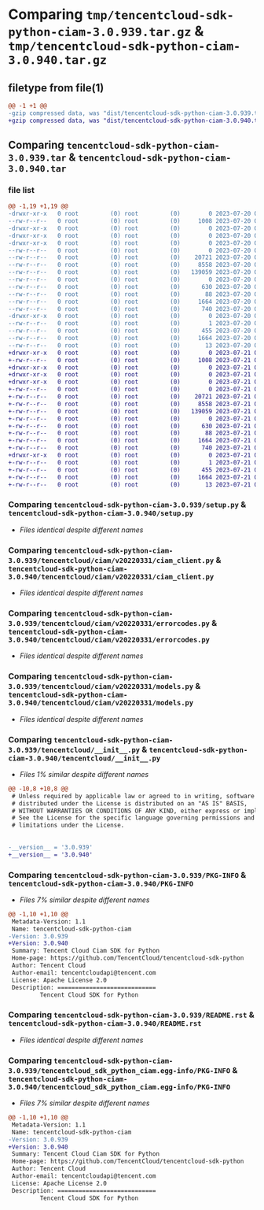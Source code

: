 # Comparing `tmp/tencentcloud-sdk-python-ciam-3.0.939.tar.gz` & `tmp/tencentcloud-sdk-python-ciam-3.0.940.tar.gz`

## filetype from file(1)

```diff
@@ -1 +1 @@
-gzip compressed data, was "dist/tencentcloud-sdk-python-ciam-3.0.939.tar", last modified: Thu Jul 20 00:20:21 2023, max compression
+gzip compressed data, was "dist/tencentcloud-sdk-python-ciam-3.0.940.tar", last modified: Fri Jul 21 00:25:16 2023, max compression
```

## Comparing `tencentcloud-sdk-python-ciam-3.0.939.tar` & `tencentcloud-sdk-python-ciam-3.0.940.tar`

### file list

```diff
@@ -1,19 +1,19 @@
-drwxr-xr-x   0 root         (0) root         (0)        0 2023-07-20 00:20:21.000000 tencentcloud-sdk-python-ciam-3.0.939/
--rw-r--r--   0 root         (0) root         (0)     1008 2023-07-20 00:20:21.000000 tencentcloud-sdk-python-ciam-3.0.939/setup.py
-drwxr-xr-x   0 root         (0) root         (0)        0 2023-07-20 00:20:21.000000 tencentcloud-sdk-python-ciam-3.0.939/tencentcloud/
-drwxr-xr-x   0 root         (0) root         (0)        0 2023-07-20 00:20:21.000000 tencentcloud-sdk-python-ciam-3.0.939/tencentcloud/ciam/
-drwxr-xr-x   0 root         (0) root         (0)        0 2023-07-20 00:20:21.000000 tencentcloud-sdk-python-ciam-3.0.939/tencentcloud/ciam/v20220331/
--rw-r--r--   0 root         (0) root         (0)        0 2023-07-20 00:20:21.000000 tencentcloud-sdk-python-ciam-3.0.939/tencentcloud/ciam/v20220331/__init__.py
--rw-r--r--   0 root         (0) root         (0)    20721 2023-07-20 00:20:21.000000 tencentcloud-sdk-python-ciam-3.0.939/tencentcloud/ciam/v20220331/ciam_client.py
--rw-r--r--   0 root         (0) root         (0)     8558 2023-07-20 00:20:21.000000 tencentcloud-sdk-python-ciam-3.0.939/tencentcloud/ciam/v20220331/errorcodes.py
--rw-r--r--   0 root         (0) root         (0)   139059 2023-07-20 00:20:21.000000 tencentcloud-sdk-python-ciam-3.0.939/tencentcloud/ciam/v20220331/models.py
--rw-r--r--   0 root         (0) root         (0)        0 2023-07-20 00:20:21.000000 tencentcloud-sdk-python-ciam-3.0.939/tencentcloud/ciam/__init__.py
--rw-r--r--   0 root         (0) root         (0)      630 2023-07-20 00:20:21.000000 tencentcloud-sdk-python-ciam-3.0.939/tencentcloud/__init__.py
--rw-r--r--   0 root         (0) root         (0)       88 2023-07-20 00:20:21.000000 tencentcloud-sdk-python-ciam-3.0.939/setup.cfg
--rw-r--r--   0 root         (0) root         (0)     1664 2023-07-20 00:20:21.000000 tencentcloud-sdk-python-ciam-3.0.939/PKG-INFO
--rw-r--r--   0 root         (0) root         (0)      740 2023-07-20 00:20:21.000000 tencentcloud-sdk-python-ciam-3.0.939/README.rst
-drwxr-xr-x   0 root         (0) root         (0)        0 2023-07-20 00:20:21.000000 tencentcloud-sdk-python-ciam-3.0.939/tencentcloud_sdk_python_ciam.egg-info/
--rw-r--r--   0 root         (0) root         (0)        1 2023-07-20 00:20:21.000000 tencentcloud-sdk-python-ciam-3.0.939/tencentcloud_sdk_python_ciam.egg-info/dependency_links.txt
--rw-r--r--   0 root         (0) root         (0)      455 2023-07-20 00:20:21.000000 tencentcloud-sdk-python-ciam-3.0.939/tencentcloud_sdk_python_ciam.egg-info/SOURCES.txt
--rw-r--r--   0 root         (0) root         (0)     1664 2023-07-20 00:20:21.000000 tencentcloud-sdk-python-ciam-3.0.939/tencentcloud_sdk_python_ciam.egg-info/PKG-INFO
--rw-r--r--   0 root         (0) root         (0)       13 2023-07-20 00:20:21.000000 tencentcloud-sdk-python-ciam-3.0.939/tencentcloud_sdk_python_ciam.egg-info/top_level.txt
+drwxr-xr-x   0 root         (0) root         (0)        0 2023-07-21 00:25:16.000000 tencentcloud-sdk-python-ciam-3.0.940/
+-rw-r--r--   0 root         (0) root         (0)     1008 2023-07-21 00:25:16.000000 tencentcloud-sdk-python-ciam-3.0.940/setup.py
+drwxr-xr-x   0 root         (0) root         (0)        0 2023-07-21 00:25:16.000000 tencentcloud-sdk-python-ciam-3.0.940/tencentcloud/
+drwxr-xr-x   0 root         (0) root         (0)        0 2023-07-21 00:25:16.000000 tencentcloud-sdk-python-ciam-3.0.940/tencentcloud/ciam/
+drwxr-xr-x   0 root         (0) root         (0)        0 2023-07-21 00:25:16.000000 tencentcloud-sdk-python-ciam-3.0.940/tencentcloud/ciam/v20220331/
+-rw-r--r--   0 root         (0) root         (0)        0 2023-07-21 00:25:16.000000 tencentcloud-sdk-python-ciam-3.0.940/tencentcloud/ciam/v20220331/__init__.py
+-rw-r--r--   0 root         (0) root         (0)    20721 2023-07-21 00:25:16.000000 tencentcloud-sdk-python-ciam-3.0.940/tencentcloud/ciam/v20220331/ciam_client.py
+-rw-r--r--   0 root         (0) root         (0)     8558 2023-07-21 00:25:16.000000 tencentcloud-sdk-python-ciam-3.0.940/tencentcloud/ciam/v20220331/errorcodes.py
+-rw-r--r--   0 root         (0) root         (0)   139059 2023-07-21 00:25:16.000000 tencentcloud-sdk-python-ciam-3.0.940/tencentcloud/ciam/v20220331/models.py
+-rw-r--r--   0 root         (0) root         (0)        0 2023-07-21 00:25:16.000000 tencentcloud-sdk-python-ciam-3.0.940/tencentcloud/ciam/__init__.py
+-rw-r--r--   0 root         (0) root         (0)      630 2023-07-21 00:25:16.000000 tencentcloud-sdk-python-ciam-3.0.940/tencentcloud/__init__.py
+-rw-r--r--   0 root         (0) root         (0)       88 2023-07-21 00:25:16.000000 tencentcloud-sdk-python-ciam-3.0.940/setup.cfg
+-rw-r--r--   0 root         (0) root         (0)     1664 2023-07-21 00:25:16.000000 tencentcloud-sdk-python-ciam-3.0.940/PKG-INFO
+-rw-r--r--   0 root         (0) root         (0)      740 2023-07-21 00:25:16.000000 tencentcloud-sdk-python-ciam-3.0.940/README.rst
+drwxr-xr-x   0 root         (0) root         (0)        0 2023-07-21 00:25:16.000000 tencentcloud-sdk-python-ciam-3.0.940/tencentcloud_sdk_python_ciam.egg-info/
+-rw-r--r--   0 root         (0) root         (0)        1 2023-07-21 00:25:16.000000 tencentcloud-sdk-python-ciam-3.0.940/tencentcloud_sdk_python_ciam.egg-info/dependency_links.txt
+-rw-r--r--   0 root         (0) root         (0)      455 2023-07-21 00:25:16.000000 tencentcloud-sdk-python-ciam-3.0.940/tencentcloud_sdk_python_ciam.egg-info/SOURCES.txt
+-rw-r--r--   0 root         (0) root         (0)     1664 2023-07-21 00:25:16.000000 tencentcloud-sdk-python-ciam-3.0.940/tencentcloud_sdk_python_ciam.egg-info/PKG-INFO
+-rw-r--r--   0 root         (0) root         (0)       13 2023-07-21 00:25:16.000000 tencentcloud-sdk-python-ciam-3.0.940/tencentcloud_sdk_python_ciam.egg-info/top_level.txt
```

### Comparing `tencentcloud-sdk-python-ciam-3.0.939/setup.py` & `tencentcloud-sdk-python-ciam-3.0.940/setup.py`

 * *Files identical despite different names*

### Comparing `tencentcloud-sdk-python-ciam-3.0.939/tencentcloud/ciam/v20220331/ciam_client.py` & `tencentcloud-sdk-python-ciam-3.0.940/tencentcloud/ciam/v20220331/ciam_client.py`

 * *Files identical despite different names*

### Comparing `tencentcloud-sdk-python-ciam-3.0.939/tencentcloud/ciam/v20220331/errorcodes.py` & `tencentcloud-sdk-python-ciam-3.0.940/tencentcloud/ciam/v20220331/errorcodes.py`

 * *Files identical despite different names*

### Comparing `tencentcloud-sdk-python-ciam-3.0.939/tencentcloud/ciam/v20220331/models.py` & `tencentcloud-sdk-python-ciam-3.0.940/tencentcloud/ciam/v20220331/models.py`

 * *Files identical despite different names*

### Comparing `tencentcloud-sdk-python-ciam-3.0.939/tencentcloud/__init__.py` & `tencentcloud-sdk-python-ciam-3.0.940/tencentcloud/__init__.py`

 * *Files 1% similar despite different names*

```diff
@@ -10,8 +10,8 @@
 # Unless required by applicable law or agreed to in writing, software
 # distributed under the License is distributed on an "AS IS" BASIS,
 # WITHOUT WARRANTIES OR CONDITIONS OF ANY KIND, either express or implied.
 # See the License for the specific language governing permissions and
 # limitations under the License.
 
 
-__version__ = '3.0.939'
+__version__ = '3.0.940'
```

### Comparing `tencentcloud-sdk-python-ciam-3.0.939/PKG-INFO` & `tencentcloud-sdk-python-ciam-3.0.940/PKG-INFO`

 * *Files 7% similar despite different names*

```diff
@@ -1,10 +1,10 @@
 Metadata-Version: 1.1
 Name: tencentcloud-sdk-python-ciam
-Version: 3.0.939
+Version: 3.0.940
 Summary: Tencent Cloud Ciam SDK for Python
 Home-page: https://github.com/TencentCloud/tencentcloud-sdk-python
 Author: Tencent Cloud
 Author-email: tencentcloudapi@tencent.com
 License: Apache License 2.0
 Description: ============================
         Tencent Cloud SDK for Python
```

### Comparing `tencentcloud-sdk-python-ciam-3.0.939/README.rst` & `tencentcloud-sdk-python-ciam-3.0.940/README.rst`

 * *Files identical despite different names*

### Comparing `tencentcloud-sdk-python-ciam-3.0.939/tencentcloud_sdk_python_ciam.egg-info/PKG-INFO` & `tencentcloud-sdk-python-ciam-3.0.940/tencentcloud_sdk_python_ciam.egg-info/PKG-INFO`

 * *Files 7% similar despite different names*

```diff
@@ -1,10 +1,10 @@
 Metadata-Version: 1.1
 Name: tencentcloud-sdk-python-ciam
-Version: 3.0.939
+Version: 3.0.940
 Summary: Tencent Cloud Ciam SDK for Python
 Home-page: https://github.com/TencentCloud/tencentcloud-sdk-python
 Author: Tencent Cloud
 Author-email: tencentcloudapi@tencent.com
 License: Apache License 2.0
 Description: ============================
         Tencent Cloud SDK for Python
```

